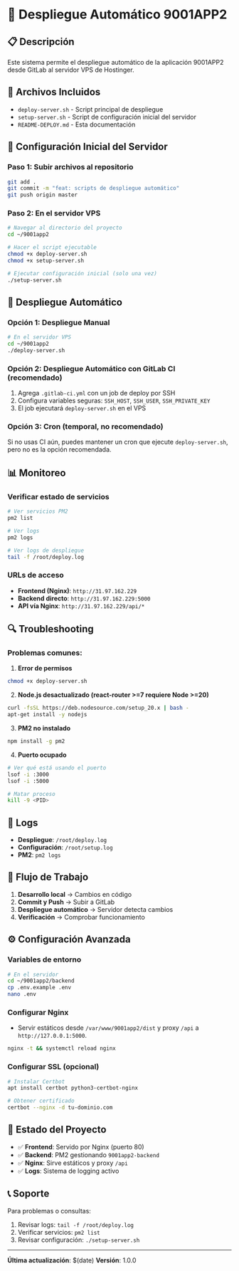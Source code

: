 # 🚀 Despliegue Automático 9001APP2

## 📋 Descripción

Este sistema permite el despliegue automático de la aplicación 9001APP2 desde GitLab al servidor VPS de Hostinger.

## 📁 Archivos Incluidos

- `deploy-server.sh` - Script principal de despliegue
- `setup-server.sh` - Script de configuración inicial del servidor
- `README-DEPLOY.md` - Esta documentación

## 🔧 Configuración Inicial del Servidor

### Paso 1: Subir archivos al repositorio
```bash
git add .
git commit -m "feat: scripts de despliegue automático"
git push origin master
```

### Paso 2: En el servidor VPS
```bash
# Navegar al directorio del proyecto
cd ~/9001app2

# Hacer el script ejecutable
chmod +x deploy-server.sh
chmod +x setup-server.sh

# Ejecutar configuración inicial (solo una vez)
./setup-server.sh
```

## 🚀 Despliegue Automático

### Opción 1: Despliegue Manual
```bash
# En el servidor VPS
cd ~/9001app2
./deploy-server.sh
```

### Opción 2: Despliegue Automático con GitLab CI (recomendado)
1. Agrega `.gitlab-ci.yml` con un job de deploy por SSH
2. Configura variables seguras: `SSH_HOST`, `SSH_USER`, `SSH_PRIVATE_KEY`
3. El job ejecutará `deploy-server.sh` en el VPS

### Opción 3: Cron (temporal, no recomendado)
Si no usas CI aún, puedes mantener un cron que ejecute `deploy-server.sh`, pero no es la opción recomendada.

## 📊 Monitoreo

### Verificar estado de servicios
```bash
# Ver servicios PM2
pm2 list

# Ver logs
pm2 logs

# Ver logs de despliegue
tail -f /root/deploy.log
```

### URLs de acceso
- **Frontend (Nginx)**: `http://31.97.162.229`
- **Backend directo**: `http://31.97.162.229:5000`
- **API vía Nginx**: `http://31.97.162.229/api/*`

## 🔍 Troubleshooting

### Problemas comunes:

1. **Error de permisos**
```bash
chmod +x deploy-server.sh
```

2. **Node.js desactualizado (react-router >=7 requiere Node >=20)**
```bash
curl -fsSL https://deb.nodesource.com/setup_20.x | bash -
apt-get install -y nodejs
```

3. **PM2 no instalado**
```bash
npm install -g pm2
```

4. **Puerto ocupado**
```bash
# Ver qué está usando el puerto
lsof -i :3000
lsof -i :5000

# Matar proceso
kill -9 <PID>
```

## 📝 Logs

- **Despliegue**: `/root/deploy.log`
- **Configuración**: `/root/setup.log`
- **PM2**: `pm2 logs`

## 🔄 Flujo de Trabajo

1. **Desarrollo local** → Cambios en código
2. **Commit y Push** → Subir a GitLab
3. **Despliegue automático** → Servidor detecta cambios
4. **Verificación** → Comprobar funcionamiento

## ⚙️ Configuración Avanzada

### Variables de entorno
```bash
# En el servidor
cd ~/9001app2/backend
cp .env.example .env
nano .env
```

### Configurar Nginx
- Servir estáticos desde `/var/www/9001app2/dist` y proxy `/api` a `http://127.0.0.1:5000`.
```bash
nginx -t && systemctl reload nginx
```

### Configurar SSL (opcional)
```bash
# Instalar Certbot
apt install certbot python3-certbot-nginx

# Obtener certificado
certbot --nginx -d tu-dominio.com
```

## 🎯 Estado del Proyecto

- ✅ **Frontend**: Servido por Nginx (puerto 80)
- ✅ **Backend**: PM2 gestionando `9001app2-backend`
- ✅ **Nginx**: Sirve estáticos y proxy `/api`
- ✅ **Logs**: Sistema de logging activo

## 📞 Soporte

Para problemas o consultas:
1. Revisar logs: `tail -f /root/deploy.log`
2. Verificar servicios: `pm2 list`
3. Revisar configuración: `./setup-server.sh`

---

**Última actualización**: $(date)
**Versión**: 1.0.0 